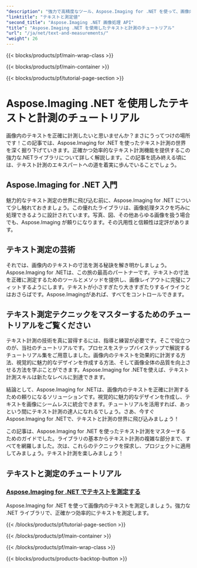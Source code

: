 ```yaml
---
"description": "強力で高精度なツール、Aspose.Imaging for .NET を使って、画像内のテキストを測定する方法を学びましょう。チュートリアルでテキスト測定テクニックを習得しましょう。"
"linktitle": "テキストと測定値"
"second_title": "Aspose.Imaging .NET 画像処理 API"
"title": "Aspose.Imaging .NET を使用したテキストと計測のチュートリアル"
"url": "/ja/net/text-and-measurements/"
"weight": 26
---
```


{{< blocks/products/pf/main-wrap-class >}}

{{< blocks/products/pf/main-container >}}

{{< blocks/products/pf/tutorial-page-section >}}

# Aspose.Imaging .NET を使用したテキストと計測のチュートリアル


画像内のテキストを正確に計測したいと思いませんか？まさにうってつけの場所です！この記事では、Aspose.Imaging for .NET を使ったテキスト計測の世界を深く掘り下げていきます。正確かつ効率的なテキスト計測機能を提供するこの強力な.NETライブラリについて詳しく解説します。この記事を読み終える頃には、テキスト計測のエキスパートへの道を着実に歩んでいることでしょう。

## Aspose.Imaging for .NET 入門

魅力的なテキスト測定の世界に飛び込む前に、Aspose.Imaging for .NET について少し触れておきましょう。この優れたライブラリは、画像処理タスクを巧みに処理できるように設計されています。写真、図、その他あらゆる画像を扱う場合でも、Aspose.Imaging が頼りになります。その汎用性と信頼性は定評があります。

## テキスト測定の芸術

それでは、画像内のテキストの寸法を測る秘訣を解き明かしましょう。Aspose.Imaging for .NETは、この旅の最高のパートナーです。テキストの寸法を正確に測定するためのツールとメソッドを提供し、画像レイアウトに完璧にフィットするようにします。テキストが小さすぎたり大きすぎたりするイライラとはおさらばです。Aspose.Imagingがあれば、すべてをコントロールできます。

## テキスト測定テクニックをマスターするためのチュートリアルをご覧ください

テキスト計測の技術を真に習得するには、指導と練習が必要です。そこで役立つのが、当社のチュートリアルです。プロセスをステップバイステップで解説するチュートリアル集をご用意しました。画像内のテキストを効果的に計測する方法、視覚的に魅力的なデザインを作成する方法、そして画像全体の品質を向上させる方法を学ぶことができます。Aspose.Imaging for .NETを使えば、テキスト計測スキルは新たなレベルに到達できます。

結論として、Aspose.Imaging for .NETは、画像内のテキストを正確に計測するための頼りになるソリューションです。視覚的に魅力的なデザインを作成し、テキストを画像にシームレスに統合できます。チュートリアルを活用すれば、あっという間にテキスト計測の達人になれるでしょう。さあ、今すぐAspose.Imaging for .NETで、テキストと計測の世界に飛び込みましょう！

この記事は、Aspose.Imaging for .NET を使ったテキスト計測をマスターするためのガイドでした。ライブラリの基本からテキスト計測の複雑な部分まで、すべてを網羅しました。次は、これらのテクニックを探求し、プロジェクトに適用してみましょう。テキスト計測を楽しみましょう！
## テキストと測定のチュートリアル
### [Aspose.Imaging for .NET でテキストを測定する](./measure-text/)
Aspose.Imaging for .NET を使って画像内のテキストを測定しましょう。強力な .NET ライブラリで、正確かつ効率的にテキストを測定します。

{{< /blocks/products/pf/tutorial-page-section >}}

{{< /blocks/products/pf/main-container >}}

{{< /blocks/products/pf/main-wrap-class >}}

{{< blocks/products/products-backtop-button >}}